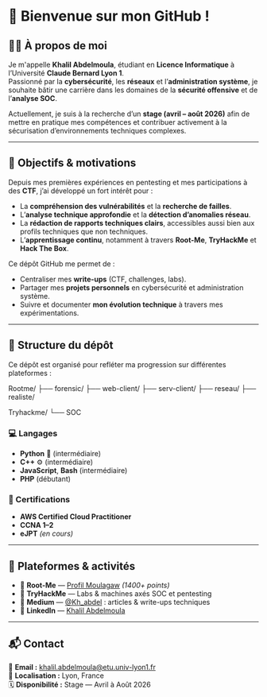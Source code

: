 # 👋 Bienvenue sur mon GitHub !

## 🧑‍💻 À propos de moi

Je m'appelle **Khalil Abdelmoula**, étudiant en **Licence Informatique** à l’Université **Claude Bernard Lyon 1**.  
Passionné par la **cybersécurité**, les **réseaux** et l’**administration système**, je souhaite bâtir une carrière dans les domaines de la **sécurité offensive** et de l’**analyse SOC**.  

Actuellement, je suis à la recherche d’un **stage (avril – août 2026)** afin de mettre en pratique mes compétences et contribuer activement à la sécurisation d’environnements techniques complexes.

---

## 🎯 Objectifs & motivations

Depuis mes premières expériences en pentesting et mes participations à des **CTF**, j’ai développé un fort intérêt pour :  
- La **compréhension des vulnérabilités** et la **recherche de failles**.  
- L’**analyse technique approfondie** et la **détection d’anomalies réseau**.  
- La **rédaction de rapports techniques clairs**, accessibles aussi bien aux profils techniques que non techniques.  
- L’**apprentissage continu**, notamment à travers **Root-Me**, **TryHackMe** et **Hack The Box**.

Ce dépôt GitHub me permet de :
- Centraliser mes **write-ups** (CTF, challenges, labs).  
- Partager mes **projets personnels** en cybersécurité et administration système.  
- Suivre et documenter **mon évolution technique** à travers mes expérimentations.

---

## 📁 Structure du dépôt

Ce dépôt est organisé pour refléter ma progression sur différentes plateformes :

Rootme/
├── forensic/
├── web-client/
├── serv-client/
├── reseau/
├── realiste/

Tryhackme/
└── SOC

 

### 💻 Langages
- **Python** 🐍 (intermédiaire)  
- **C++** ⚙️ (intermédiaire)  
- **JavaScript**, **Bash** (intermédiaire)  
- **PHP** (débutant)

### 🏅 Certifications
- **AWS Certified Cloud Practitioner**  
- **CCNA 1–2**  
- **eJPT** *(en cours)*  

---

## 🧠 Plateformes & activités

- 🧩 **Root-Me** — [Profil Moulagaw](https://www.root-me.org/Moulagaw) *(1400+ points)*  
- 🧱 **TryHackMe** — Labs & machines axés SOC et pentesting  
- 📰 **Medium** — [@Kh_abdel](https://medium.com/@Kh_abdel) : articles & write-ups techniques  
- 💼 **LinkedIn** — [Khalil Abdelmoula](https://www.linkedin.com/in/khalil-abdelmoula-832ba838b/)  

---

## 📬 Contact

📧 **Email :** khalil.abdelmoula@etu.univ-lyon1.fr  
📍 **Localisation :** Lyon, France  
🗓️ **Disponibilité :** Stage — Avril à Août 2026  
